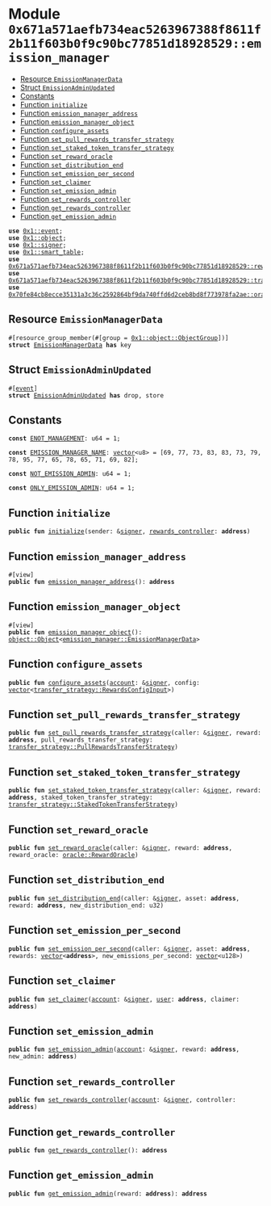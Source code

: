 
<a id="0x671a571aefb734eac5263967388f8611f2b11f603b0f9c90bc77851d18928529_emission_manager"></a>

# Module `0x671a571aefb734eac5263967388f8611f2b11f603b0f9c90bc77851d18928529::emission_manager`



-  [Resource `EmissionManagerData`](#0x671a571aefb734eac5263967388f8611f2b11f603b0f9c90bc77851d18928529_emission_manager_EmissionManagerData)
-  [Struct `EmissionAdminUpdated`](#0x671a571aefb734eac5263967388f8611f2b11f603b0f9c90bc77851d18928529_emission_manager_EmissionAdminUpdated)
-  [Constants](#@Constants_0)
-  [Function `initialize`](#0x671a571aefb734eac5263967388f8611f2b11f603b0f9c90bc77851d18928529_emission_manager_initialize)
-  [Function `emission_manager_address`](#0x671a571aefb734eac5263967388f8611f2b11f603b0f9c90bc77851d18928529_emission_manager_emission_manager_address)
-  [Function `emission_manager_object`](#0x671a571aefb734eac5263967388f8611f2b11f603b0f9c90bc77851d18928529_emission_manager_emission_manager_object)
-  [Function `configure_assets`](#0x671a571aefb734eac5263967388f8611f2b11f603b0f9c90bc77851d18928529_emission_manager_configure_assets)
-  [Function `set_pull_rewards_transfer_strategy`](#0x671a571aefb734eac5263967388f8611f2b11f603b0f9c90bc77851d18928529_emission_manager_set_pull_rewards_transfer_strategy)
-  [Function `set_staked_token_transfer_strategy`](#0x671a571aefb734eac5263967388f8611f2b11f603b0f9c90bc77851d18928529_emission_manager_set_staked_token_transfer_strategy)
-  [Function `set_reward_oracle`](#0x671a571aefb734eac5263967388f8611f2b11f603b0f9c90bc77851d18928529_emission_manager_set_reward_oracle)
-  [Function `set_distribution_end`](#0x671a571aefb734eac5263967388f8611f2b11f603b0f9c90bc77851d18928529_emission_manager_set_distribution_end)
-  [Function `set_emission_per_second`](#0x671a571aefb734eac5263967388f8611f2b11f603b0f9c90bc77851d18928529_emission_manager_set_emission_per_second)
-  [Function `set_claimer`](#0x671a571aefb734eac5263967388f8611f2b11f603b0f9c90bc77851d18928529_emission_manager_set_claimer)
-  [Function `set_emission_admin`](#0x671a571aefb734eac5263967388f8611f2b11f603b0f9c90bc77851d18928529_emission_manager_set_emission_admin)
-  [Function `set_rewards_controller`](#0x671a571aefb734eac5263967388f8611f2b11f603b0f9c90bc77851d18928529_emission_manager_set_rewards_controller)
-  [Function `get_rewards_controller`](#0x671a571aefb734eac5263967388f8611f2b11f603b0f9c90bc77851d18928529_emission_manager_get_rewards_controller)
-  [Function `get_emission_admin`](#0x671a571aefb734eac5263967388f8611f2b11f603b0f9c90bc77851d18928529_emission_manager_get_emission_admin)


<pre><code><b>use</b> <a href="">0x1::event</a>;
<b>use</b> <a href="">0x1::object</a>;
<b>use</b> <a href="">0x1::signer</a>;
<b>use</b> <a href="">0x1::smart_table</a>;
<b>use</b> <a href="rewards_controller.md#0x671a571aefb734eac5263967388f8611f2b11f603b0f9c90bc77851d18928529_rewards_controller">0x671a571aefb734eac5263967388f8611f2b11f603b0f9c90bc77851d18928529::rewards_controller</a>;
<b>use</b> <a href="transfer_strategy.md#0x671a571aefb734eac5263967388f8611f2b11f603b0f9c90bc77851d18928529_transfer_strategy">0x671a571aefb734eac5263967388f8611f2b11f603b0f9c90bc77851d18928529::transfer_strategy</a>;
<b>use</b> <a href="../aave-mock-oracle/doc/oracle.md#0x70fe84cb8ecce35131a3c36c2592864bf9da740ffd6d2ceb8bd8f773978fa2ae_oracle">0x70fe84cb8ecce35131a3c36c2592864bf9da740ffd6d2ceb8bd8f773978fa2ae::oracle</a>;
</code></pre>



<a id="0x671a571aefb734eac5263967388f8611f2b11f603b0f9c90bc77851d18928529_emission_manager_EmissionManagerData"></a>

## Resource `EmissionManagerData`



<pre><code>#[resource_group_member(#[group = <a href="_ObjectGroup">0x1::object::ObjectGroup</a>])]
<b>struct</b> <a href="emission_manager.md#0x671a571aefb734eac5263967388f8611f2b11f603b0f9c90bc77851d18928529_emission_manager_EmissionManagerData">EmissionManagerData</a> <b>has</b> key
</code></pre>



<a id="0x671a571aefb734eac5263967388f8611f2b11f603b0f9c90bc77851d18928529_emission_manager_EmissionAdminUpdated"></a>

## Struct `EmissionAdminUpdated`



<pre><code>#[<a href="">event</a>]
<b>struct</b> <a href="emission_manager.md#0x671a571aefb734eac5263967388f8611f2b11f603b0f9c90bc77851d18928529_emission_manager_EmissionAdminUpdated">EmissionAdminUpdated</a> <b>has</b> drop, store
</code></pre>



<a id="@Constants_0"></a>

## Constants


<a id="0x671a571aefb734eac5263967388f8611f2b11f603b0f9c90bc77851d18928529_emission_manager_ENOT_MANAGEMENT"></a>



<pre><code><b>const</b> <a href="emission_manager.md#0x671a571aefb734eac5263967388f8611f2b11f603b0f9c90bc77851d18928529_emission_manager_ENOT_MANAGEMENT">ENOT_MANAGEMENT</a>: u64 = 1;
</code></pre>



<a id="0x671a571aefb734eac5263967388f8611f2b11f603b0f9c90bc77851d18928529_emission_manager_EMISSION_MANAGER_NAME"></a>



<pre><code><b>const</b> <a href="emission_manager.md#0x671a571aefb734eac5263967388f8611f2b11f603b0f9c90bc77851d18928529_emission_manager_EMISSION_MANAGER_NAME">EMISSION_MANAGER_NAME</a>: <a href="">vector</a>&lt;u8&gt; = [69, 77, 73, 83, 83, 73, 79, 78, 95, 77, 65, 78, 65, 71, 69, 82];
</code></pre>



<a id="0x671a571aefb734eac5263967388f8611f2b11f603b0f9c90bc77851d18928529_emission_manager_NOT_EMISSION_ADMIN"></a>



<pre><code><b>const</b> <a href="emission_manager.md#0x671a571aefb734eac5263967388f8611f2b11f603b0f9c90bc77851d18928529_emission_manager_NOT_EMISSION_ADMIN">NOT_EMISSION_ADMIN</a>: u64 = 1;
</code></pre>



<a id="0x671a571aefb734eac5263967388f8611f2b11f603b0f9c90bc77851d18928529_emission_manager_ONLY_EMISSION_ADMIN"></a>



<pre><code><b>const</b> <a href="emission_manager.md#0x671a571aefb734eac5263967388f8611f2b11f603b0f9c90bc77851d18928529_emission_manager_ONLY_EMISSION_ADMIN">ONLY_EMISSION_ADMIN</a>: u64 = 1;
</code></pre>



<a id="0x671a571aefb734eac5263967388f8611f2b11f603b0f9c90bc77851d18928529_emission_manager_initialize"></a>

## Function `initialize`



<pre><code><b>public</b> <b>fun</b> <a href="emission_manager.md#0x671a571aefb734eac5263967388f8611f2b11f603b0f9c90bc77851d18928529_emission_manager_initialize">initialize</a>(sender: &<a href="">signer</a>, <a href="rewards_controller.md#0x671a571aefb734eac5263967388f8611f2b11f603b0f9c90bc77851d18928529_rewards_controller">rewards_controller</a>: <b>address</b>)
</code></pre>



<a id="0x671a571aefb734eac5263967388f8611f2b11f603b0f9c90bc77851d18928529_emission_manager_emission_manager_address"></a>

## Function `emission_manager_address`



<pre><code>#[view]
<b>public</b> <b>fun</b> <a href="emission_manager.md#0x671a571aefb734eac5263967388f8611f2b11f603b0f9c90bc77851d18928529_emission_manager_emission_manager_address">emission_manager_address</a>(): <b>address</b>
</code></pre>



<a id="0x671a571aefb734eac5263967388f8611f2b11f603b0f9c90bc77851d18928529_emission_manager_emission_manager_object"></a>

## Function `emission_manager_object`



<pre><code>#[view]
<b>public</b> <b>fun</b> <a href="emission_manager.md#0x671a571aefb734eac5263967388f8611f2b11f603b0f9c90bc77851d18928529_emission_manager_emission_manager_object">emission_manager_object</a>(): <a href="_Object">object::Object</a>&lt;<a href="emission_manager.md#0x671a571aefb734eac5263967388f8611f2b11f603b0f9c90bc77851d18928529_emission_manager_EmissionManagerData">emission_manager::EmissionManagerData</a>&gt;
</code></pre>



<a id="0x671a571aefb734eac5263967388f8611f2b11f603b0f9c90bc77851d18928529_emission_manager_configure_assets"></a>

## Function `configure_assets`



<pre><code><b>public</b> <b>fun</b> <a href="emission_manager.md#0x671a571aefb734eac5263967388f8611f2b11f603b0f9c90bc77851d18928529_emission_manager_configure_assets">configure_assets</a>(<a href="">account</a>: &<a href="">signer</a>, config: <a href="">vector</a>&lt;<a href="transfer_strategy.md#0x671a571aefb734eac5263967388f8611f2b11f603b0f9c90bc77851d18928529_transfer_strategy_RewardsConfigInput">transfer_strategy::RewardsConfigInput</a>&gt;)
</code></pre>



<a id="0x671a571aefb734eac5263967388f8611f2b11f603b0f9c90bc77851d18928529_emission_manager_set_pull_rewards_transfer_strategy"></a>

## Function `set_pull_rewards_transfer_strategy`



<pre><code><b>public</b> <b>fun</b> <a href="emission_manager.md#0x671a571aefb734eac5263967388f8611f2b11f603b0f9c90bc77851d18928529_emission_manager_set_pull_rewards_transfer_strategy">set_pull_rewards_transfer_strategy</a>(caller: &<a href="">signer</a>, reward: <b>address</b>, pull_rewards_transfer_strategy: <a href="transfer_strategy.md#0x671a571aefb734eac5263967388f8611f2b11f603b0f9c90bc77851d18928529_transfer_strategy_PullRewardsTransferStrategy">transfer_strategy::PullRewardsTransferStrategy</a>)
</code></pre>



<a id="0x671a571aefb734eac5263967388f8611f2b11f603b0f9c90bc77851d18928529_emission_manager_set_staked_token_transfer_strategy"></a>

## Function `set_staked_token_transfer_strategy`



<pre><code><b>public</b> <b>fun</b> <a href="emission_manager.md#0x671a571aefb734eac5263967388f8611f2b11f603b0f9c90bc77851d18928529_emission_manager_set_staked_token_transfer_strategy">set_staked_token_transfer_strategy</a>(caller: &<a href="">signer</a>, reward: <b>address</b>, staked_token_transfer_strategy: <a href="transfer_strategy.md#0x671a571aefb734eac5263967388f8611f2b11f603b0f9c90bc77851d18928529_transfer_strategy_StakedTokenTransferStrategy">transfer_strategy::StakedTokenTransferStrategy</a>)
</code></pre>



<a id="0x671a571aefb734eac5263967388f8611f2b11f603b0f9c90bc77851d18928529_emission_manager_set_reward_oracle"></a>

## Function `set_reward_oracle`



<pre><code><b>public</b> <b>fun</b> <a href="emission_manager.md#0x671a571aefb734eac5263967388f8611f2b11f603b0f9c90bc77851d18928529_emission_manager_set_reward_oracle">set_reward_oracle</a>(caller: &<a href="">signer</a>, reward: <b>address</b>, reward_oracle: <a href="../aave-mock-oracle/doc/oracle.md#0x70fe84cb8ecce35131a3c36c2592864bf9da740ffd6d2ceb8bd8f773978fa2ae_oracle_RewardOracle">oracle::RewardOracle</a>)
</code></pre>



<a id="0x671a571aefb734eac5263967388f8611f2b11f603b0f9c90bc77851d18928529_emission_manager_set_distribution_end"></a>

## Function `set_distribution_end`



<pre><code><b>public</b> <b>fun</b> <a href="emission_manager.md#0x671a571aefb734eac5263967388f8611f2b11f603b0f9c90bc77851d18928529_emission_manager_set_distribution_end">set_distribution_end</a>(caller: &<a href="">signer</a>, asset: <b>address</b>, reward: <b>address</b>, new_distribution_end: u32)
</code></pre>



<a id="0x671a571aefb734eac5263967388f8611f2b11f603b0f9c90bc77851d18928529_emission_manager_set_emission_per_second"></a>

## Function `set_emission_per_second`



<pre><code><b>public</b> <b>fun</b> <a href="emission_manager.md#0x671a571aefb734eac5263967388f8611f2b11f603b0f9c90bc77851d18928529_emission_manager_set_emission_per_second">set_emission_per_second</a>(caller: &<a href="">signer</a>, asset: <b>address</b>, rewards: <a href="">vector</a>&lt;<b>address</b>&gt;, new_emissions_per_second: <a href="">vector</a>&lt;u128&gt;)
</code></pre>



<a id="0x671a571aefb734eac5263967388f8611f2b11f603b0f9c90bc77851d18928529_emission_manager_set_claimer"></a>

## Function `set_claimer`



<pre><code><b>public</b> <b>fun</b> <a href="emission_manager.md#0x671a571aefb734eac5263967388f8611f2b11f603b0f9c90bc77851d18928529_emission_manager_set_claimer">set_claimer</a>(<a href="">account</a>: &<a href="">signer</a>, <a href="../aave-config/doc/user_config.md#0x2b375fc8da759f1f7c198ffa5a0bf4466a5eb25564272115a1fa2c30b22657a2_user">user</a>: <b>address</b>, claimer: <b>address</b>)
</code></pre>



<a id="0x671a571aefb734eac5263967388f8611f2b11f603b0f9c90bc77851d18928529_emission_manager_set_emission_admin"></a>

## Function `set_emission_admin`



<pre><code><b>public</b> <b>fun</b> <a href="emission_manager.md#0x671a571aefb734eac5263967388f8611f2b11f603b0f9c90bc77851d18928529_emission_manager_set_emission_admin">set_emission_admin</a>(<a href="">account</a>: &<a href="">signer</a>, reward: <b>address</b>, new_admin: <b>address</b>)
</code></pre>



<a id="0x671a571aefb734eac5263967388f8611f2b11f603b0f9c90bc77851d18928529_emission_manager_set_rewards_controller"></a>

## Function `set_rewards_controller`



<pre><code><b>public</b> <b>fun</b> <a href="emission_manager.md#0x671a571aefb734eac5263967388f8611f2b11f603b0f9c90bc77851d18928529_emission_manager_set_rewards_controller">set_rewards_controller</a>(<a href="">account</a>: &<a href="">signer</a>, controller: <b>address</b>)
</code></pre>



<a id="0x671a571aefb734eac5263967388f8611f2b11f603b0f9c90bc77851d18928529_emission_manager_get_rewards_controller"></a>

## Function `get_rewards_controller`



<pre><code><b>public</b> <b>fun</b> <a href="emission_manager.md#0x671a571aefb734eac5263967388f8611f2b11f603b0f9c90bc77851d18928529_emission_manager_get_rewards_controller">get_rewards_controller</a>(): <b>address</b>
</code></pre>



<a id="0x671a571aefb734eac5263967388f8611f2b11f603b0f9c90bc77851d18928529_emission_manager_get_emission_admin"></a>

## Function `get_emission_admin`



<pre><code><b>public</b> <b>fun</b> <a href="emission_manager.md#0x671a571aefb734eac5263967388f8611f2b11f603b0f9c90bc77851d18928529_emission_manager_get_emission_admin">get_emission_admin</a>(reward: <b>address</b>): <b>address</b>
</code></pre>
